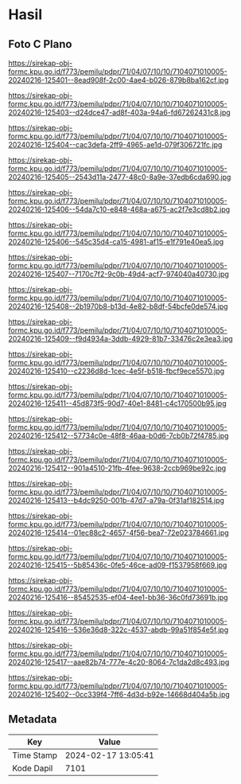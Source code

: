 # Hasil

## Foto C Plano

https://sirekap-obj-formc.kpu.go.id/f773/pemilu/pdpr/71/04/07/10/10/7104071010005-20240216-125401--8ead908f-2c00-4ae4-b026-879b8ba162cf.jpg

https://sirekap-obj-formc.kpu.go.id/f773/pemilu/pdpr/71/04/07/10/10/7104071010005-20240216-125403--d24dce47-ad8f-403a-94a6-fd67262431c8.jpg

https://sirekap-obj-formc.kpu.go.id/f773/pemilu/pdpr/71/04/07/10/10/7104071010005-20240216-125404--cac3defa-2ff9-4965-ae1d-079f306721fc.jpg

https://sirekap-obj-formc.kpu.go.id/f773/pemilu/pdpr/71/04/07/10/10/7104071010005-20240216-125405--2543d11a-2477-48c0-8a9e-37edb6cda690.jpg

https://sirekap-obj-formc.kpu.go.id/f773/pemilu/pdpr/71/04/07/10/10/7104071010005-20240216-125406--54da7c10-e848-468a-a675-ac2f7e3cd8b2.jpg

https://sirekap-obj-formc.kpu.go.id/f773/pemilu/pdpr/71/04/07/10/10/7104071010005-20240216-125406--545c35d4-ca15-4981-af15-e1f791e40ea5.jpg

https://sirekap-obj-formc.kpu.go.id/f773/pemilu/pdpr/71/04/07/10/10/7104071010005-20240216-125407--7170c7f2-9c0b-49d4-acf7-974040a40730.jpg

https://sirekap-obj-formc.kpu.go.id/f773/pemilu/pdpr/71/04/07/10/10/7104071010005-20240216-125408--2b1970b8-b13d-4e82-b8df-54bcfe0de574.jpg

https://sirekap-obj-formc.kpu.go.id/f773/pemilu/pdpr/71/04/07/10/10/7104071010005-20240216-125409--f9d4934a-3ddb-4929-81b7-33476c2e3ea3.jpg

https://sirekap-obj-formc.kpu.go.id/f773/pemilu/pdpr/71/04/07/10/10/7104071010005-20240216-125410--c2236d8d-1cec-4e5f-b518-fbcf9ece5570.jpg

https://sirekap-obj-formc.kpu.go.id/f773/pemilu/pdpr/71/04/07/10/10/7104071010005-20240216-125411--45d873f5-90d7-40e1-8481-c4c170500b95.jpg

https://sirekap-obj-formc.kpu.go.id/f773/pemilu/pdpr/71/04/07/10/10/7104071010005-20240216-125412--57734c0e-48f8-46aa-b0d6-7cb0b72f4785.jpg

https://sirekap-obj-formc.kpu.go.id/f773/pemilu/pdpr/71/04/07/10/10/7104071010005-20240216-125412--901a4510-21fb-4fee-9638-2ccb969be92c.jpg

https://sirekap-obj-formc.kpu.go.id/f773/pemilu/pdpr/71/04/07/10/10/7104071010005-20240216-125413--b4dc9250-001b-47d7-a79a-0f31af182514.jpg

https://sirekap-obj-formc.kpu.go.id/f773/pemilu/pdpr/71/04/07/10/10/7104071010005-20240216-125414--01ec88c2-4657-4f56-bea7-72e023784661.jpg

https://sirekap-obj-formc.kpu.go.id/f773/pemilu/pdpr/71/04/07/10/10/7104071010005-20240216-125415--5b85436c-0fe5-46ce-ad09-f1537958f669.jpg

https://sirekap-obj-formc.kpu.go.id/f773/pemilu/pdpr/71/04/07/10/10/7104071010005-20240216-125416--85452535-ef04-4ee1-bb36-36c0fd73691b.jpg

https://sirekap-obj-formc.kpu.go.id/f773/pemilu/pdpr/71/04/07/10/10/7104071010005-20240216-125416--536e36d8-322c-4537-abdb-99a51f854e5f.jpg

https://sirekap-obj-formc.kpu.go.id/f773/pemilu/pdpr/71/04/07/10/10/7104071010005-20240216-125417--aae82b74-777e-4c20-8064-7c1da2d8c493.jpg

https://sirekap-obj-formc.kpu.go.id/f773/pemilu/pdpr/71/04/07/10/10/7104071010005-20240216-125402--0cc339f4-7ff6-4d3d-b92e-14668d404a5b.jpg


## Metadata

| Key        | Value               |
| ---------- | ------------------- |
| Time Stamp | 2024-02-17 13:05:41 |
| Kode Dapil | 7101                |



